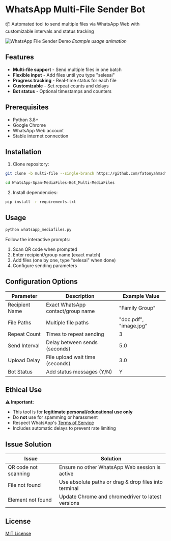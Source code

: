 # WhatsApp Multi-File Sender Bot

📦 Automated tool to send multiple files via WhatsApp Web with customizable intervals and status tracking

![WhatsApp File Sender Demo](demo.gif) _Example usage animation_

## Features

- **Multi-file support** - Send multiple files in one batch
- **Flexible input** - Add files until you type "selesai"
- **Progress tracking** - Real-time status for each file
- **Customizable** - Set repeat counts and delays
- **Bot status** - Optional timestamps and counters

## Prerequisites

- Python 3.8+
- Google Chrome
- WhatsApp Web account
- Stable internet connection

## Installation

1. Clone repository:

```bash
git clone -b multi-file --single-branch https://github.com/fatonyahmadfauzi/WhatsApp-Spam-MediaFiles-Bot.git WhatsApp-Spam-MediaFiles-Bot_Multi-MediaFiles

cd WhatsApp-Spam-MediaFiles-Bot_Multi-MediaFiles
```

2. Install dependencies:

```bash
pip install -r requirements.txt
```

## Usage

```bash
python whatsapp_mediafiles.py
```

Follow the interactive prompts:

1. Scan QR code when prompted
2. Enter recipient/group name (exact match)
3. Add files (one by one, type "selesai" when done)
4. Configure sending parameters

## Configuration Options

| **Parameter**  | **Description**                   | **Example Value**      |
| -------------- | --------------------------------- | ---------------------- |
| Recipient Name | Exact WhatsApp contact/group name | "Family Group"         |
| File Paths     | Multiple file paths               | "doc.pdf", "image.jpg" |
| Repeat Count   | Times to repeat sending           | 3                      |
| Send Interval  | Delay between sends (seconds)     | 5.0                    |
| Upload Delay   | File upload wait time (seconds)   | 3.0                    |
| Bot Status     | Add status messages (Y/N)         | Y                      |

## Ethical Use

**⚠️ Important:**

- This tool is for **legitimate personal/educational use only**
- Do **not** use for spamming or harassment
- Respect WhatsApp's [Terms of Service]()
- Includes automatic delays to prevent rate limiting

## Issue Solution

| **Issue**            | **Solution**                                          |
| -------------------- | ----------------------------------------------------- |
| QR code not scanning | Ensure no other WhatsApp Web session is active        |
| File not found       | Use absolute paths or drag & drop files into terminal |
| Element not found    | Update Chrome and chromedriver to latest versions     |

## License

[MIT License]()
